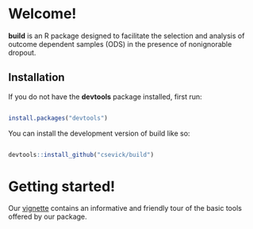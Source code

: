 
<!-- README.md is generated from README.Rmd. Please edit that file -->

# Welcome!

**build** is an R package designed to facilitate the selection and
analysis of outcome dependent samples (ODS) in the presence of
nonignorable dropout.

## Installation

If you do not have the **devtools** package installed, first run:

``` r

install.packages("devtools")
```

You can install the development version of build like so:

``` r

devtools::install_github("csevick/build")
```

# Getting started!

Our
[vignette](https://github.com/csevick/build/doc/V1_BUILD_applied_analysis.pdf)
contains an informative and friendly tour of the basic tools offered by
our package.
